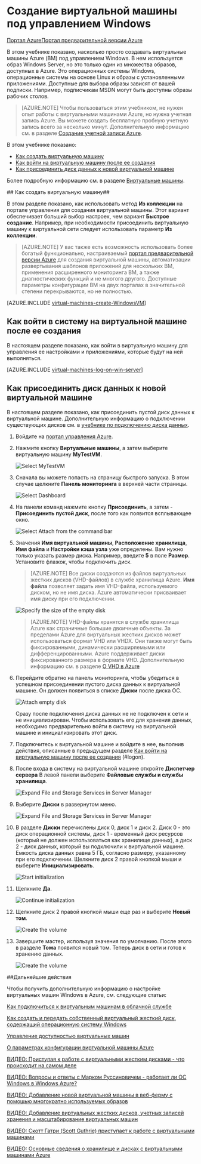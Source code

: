 <properties 
	pageTitle="Создание виртуальной машины под управлением Windows в Azure" 
	description="Узнайте, как создать виртуальную машину под управлением Windows в Azure, а затем выполнить вход в систему и подключить диск данных." 
	services="virtual-machines" 
	documentationCenter="" 
	authors="KBDAzure" 
	manager="timlt" 
	editor="tysonn"/>

<tags 
	ms.service="virtual-machines" 
	ms.workload="infrastructure-services" 
	ms.tgt_pltfrm="vm-windows" 
	ms.devlang="na" 
	ms.topic="article" 
	ms.date="01/20/2015" 
	ms.author="kathydav"/>



# Создание виртуальной машины под управлением Windows #

<div class="dev-center-tutorial-selector sublanding"><a href="/ru-ru/documentation/articles/virtual-machines-windows-tutorial/" title="Azure Portal" class="current">Портал Azure</a><a href="/ru-ru/documentation/articles/virtual-machines-windows-tutorial-azure-preview/" title="Azure Preview Portal">Портал предварительной версии Azure</a></div>

В этом учебнике показано, насколько просто создавать виртуальные машины Azure (ВМ) под управлением Windows. В нем используется образ Windows Server, но это только один из множества образов, доступных в Azure. Это операционных системы Windows, операционные системы на основе Linux и образы с установленными приложениями. Доступные для выбора образы зависят от вашей подписки. Например, подписчикам MSDN могут быть доступны образы рабочих столов.

> [AZURE.NOTE] Чтобы пользоваться этим учебником, не нужен опыт работы с виртуальными машинами Azure, но нужна учетная запись Azure. Вы можете создать бесплатную пробную учетную запись всего за несколько минут. Дополнительную информацию см. в разделе [Создание учетной записи Azure](http://azure.microsoft.com/develop/php/tutorials/create-a-windows-azure-account/). 

В этом учебнике показано:

- [Как создать виртуальную машину](#createvirtualmachine)
- [Как войти на виртуальную машину после ее создания](#logon)
- [Как присоединить диск данных к новой виртуальной машине](#attachdisk)

Более подробную информацию см. в разделе [Виртуальные машины](http://go.microsoft.com/fwlink/p/?LinkID=271224).


##<a id="createvirtualmachine"> </a>Как создать виртуальную машину##

В этом разделе показано, как использовать метод **Из коллекции** на портале управления для создания виртуальной машины. Этот вариант обеспечивает больший выбор настроек, чем вариант **Быстрое создание**. Например, при необходимости присоединить виртуальную машину к виртуальной сети следует использовать параметр **Из коллекции**.

> [AZURE.NOTE] У вас также есть возможность использовать более богатый функционально, настраиваемый [портал предварительной версии Аzure](https://portal.azure.com) для создания виртуальной машины, автоматизации развертывания шаблонов приложений для нескольких ВМ, применения расширенного мониторинга ВМ, а также диагностических функций и не многого другого. Доступные параметры конфигурации ВМ на двух порталах в значительной степени перекрываются, но не полностью.  

[AZURE.INCLUDE [virtual-machines-create-WindowsVM](../includes/virtual-machines-create-WindowsVM.md)]

## <a id="logon"> </a>Как войти в систему на виртуальной машине после ее создания ##

В настоящем разделе показано, как войти в виртуальную машину для управления ее настройками и приложениями, которые будут на ней выполняться.

[AZURE.INCLUDE [virtual-machines-log-on-win-server](../includes/virtual-machines-log-on-win-server.md)]

## <a id="attachdisk"> </a>Как присоединить диск данных к новой виртуальной машине ##

В настоящем разделе показано, как присоединить пустой диск данных к виртуальной машине. Дополнительную информацию о подключении существующих дисков см. в [учебнике по подключению диска данных](http://azure.microsoft.com/documentation/articles/storage-windows-attach-disk/).

1. Войдите на [портал управления Azure](http://manage.windowsazure.com).

2. Нажмите кнопку **Виртуальные машины**, а затем выберите виртуальную машину **MyTestVM**.

	![Select MyTestVM](./media/virtual-machines-windows-tutorial/selectvm.png)
	
3. Сначала вы можете попасть на страницу быстрого запуска. В этом случае щелкните **Панель мониторинга** в верхней части страницы.

	![Select Dashboard](./media/virtual-machines-windows-tutorial/dashboard.png)

4. На панели команд нажмите кнопку **Присоединить**, а затем - **Присоединить пустой диск**, после того как появится всплывающее окно.

	![Select Attach from the command bar](./media/virtual-machines-windows-tutorial/commandbarattach.png)	

5. Значения **Имя виртуальной машины**, **Расположение хранилища**, **Имя файла** и **Настройки кэша узла** уже определены. Вам нужно только указать размер диска. Например, введите **5** в поле **Размер**. Установите флажок, чтобы подключить диск.


	>[AZURE.NOTE] Все диски создаются из файлов виртуальных жестких дисков (VHD-файлов) в службе хранилища Azure. **Имя файла** позволяет задать имя VHD-файла, используемого диском, но не имя диска. Azure автоматически присваивает имя диску при его подключении. 

	![Specify the size of the empty disk](./media/virtual-machines-windows-tutorial/emptydisksize.png)	
	
	>[AZURE.NOTE] VHD-файлы хранятся в службе хранилища Azure как страничные большие двоичные объекты. За пределами Azure для виртуальных жестких дисков может использоваться формат VHD или VHDX. Они также могут быть фиксированными, динамически расширяемыми или дифференцированными. Azure поддерживает диски фиксированного размера в формате VHD. Дополнительную информацию см. в разделе [О VHD в Azure](http://msdn.microsoft.com/library/azure/dn790344.aspx)  

6. Перейдите обратно на панель мониторинга, чтобы убедиться в успешном присоединении пустого диска данных к виртуальной машине. Он должен появиться в списке **Диски** после диска ОС.

	![Attach empty disk](./media/virtual-machines-windows-tutorial/disklistwithdatadisk.png)

	Сразу после подключения диска данных не не подключен к сети и не инициализирован. Чтобы использовать его для хранения данных, необходимо предварительно войти в систему на виртуальной машине и инициализировать этот диск.

7. Подключитесь к виртуальной машине и войдите в нее, выполнив действия, описанные в предыдущем разделе [Как войти на виртуальную машину после ее создания] (#logon).

8. После входа в систему на виртуальной машине откройте **Диспетчер сервера** В левой панели выберите **Файловые службы и службы хранилища**.

	![Expand File and Storage Services in Server Manager](./media/virtual-machines-windows-tutorial/fileandstorageservices.png)

9. Выберите **Диски** в развернутом меню.

	![Expand File and Storage Services in Server Manager](./media/virtual-machines-windows-tutorial/selectdisks.png)	
	
10.	В разделе **Диски** перечислены диск 0, диск 1 и диск 2. Диск 0 - это диск операционной системы, диск 1 - временный диск ресурсов (который не должен использоваться как хранилище данных), а диск 2 - диск данных, который вы подключили к виртуальной машине. Емкость диска данных равна 5 ГБ, согласно размеру, указанному при его подключении. Щелкните диск 2 правой кнопкой мыши и выберите **Инициализировать**.

	![Start initialization](./media/virtual-machines-windows-tutorial/initializedisk.png)

11. Щелкните **Да**.

	![Continue initialization](./media/virtual-machines-windows-tutorial/yesinitialize.png)

12. Щелкните диск 2 правой кнопкой мыши еще раз и выберите **Новый том**. 

	![Create the volume](./media/virtual-machines-windows-tutorial/initializediskvolume.png)

13. Завершите мастер, используя значения по умолчанию. После этого в разделе **Тома** появится новый том. Теперь диск в сети и готов к хранению данных. 

	![Create the volume](./media/virtual-machines-windows-tutorial/newvolumecreated.png)
	
##Дальнейшие действия 

Чтобы получить дополнительную информацию о настройке виртуальных машин Windows в Azure, см. следующие статьи:

[Как подключиться к виртуальным машинам в облачной службе](http://azure.microsoft.com/documentation/articles/cloud-services-connect-virtual-machine/)

[Как создать и передать собственный виртуальный жесткий диск, содержащий операционную систему Windows](http://azure.microsoft.com/documentation/articles/virtual-machines-create-upload-vhd-windows-server/)

[Управление доступностью виртуальных машин](http://azure.microsoft.com/documentation/articles/manage-availability-virtual-machines/)

[О параметрах конфигурации виртуальной машины Azure](http://msdn.microsoft.com/library/azure/dn763935.aspx)

[ВИДЕО: Приступая к работе с виртуальными жестким дисками - что происходит на самом деле](http://azure.microsoft.com/documentation/videos/getting-started-with-azure-virtual-machines)

[ВИДЕО: Вопросы и ответы с Марком Руссиновичем - работает ли ОС Windows в Windows Azure?](http://azure.microsoft.com/documentation/videos/mark-russinovich-windows-on-azure)

[ВИДЕО: Добавление новой виртуальной машины в веб-ферму с помощью многократно используемых образов](http://azure.microsoft.com/documentation/videos/adding-virtual-machines-web-farm)

[ВИДЕО: Добавление виртуальных жестких дисков, учетных записей хранения и масштабирование виртуальных машин](http://azure.microsoft.com/documentation/videos/adding-drives-scaling-virtual-machines)

[ВИДЕО: Скотт Гатри (Scott Guthrie) приступает к работе с виртуальными машинами](http://azure.microsoft.com/documentation/videos/virtual-machines-scottgu)

[ВИДЕО: Основные сведения о хранилище и дисках с виртуальными машинами Azure](http://azure.microsoft.com/documentation/videos/storage-and-disks-virtual-machines)



[Виртуальные машины в Azure]: #virtualmachine
[Как создать виртуальную машину]: #custommachine
[Как войти на виртуальную машину после ее создания]: #logon
[Как присоединить диск данных к новой виртуальной машине]: #attachdisk
[Как настроить связь с виртуальной машиной]: #endpoints

<!--HONumber=42-->
